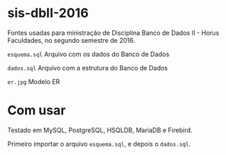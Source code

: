 # sis-dbII-2016
Fontes usadas para ministração de Disciplina Banco de Dados II - Horus Faculdades, no segundo semestre de 2016.


`esquema.sql` Arquivo com os dados do Banco de Dados


`dados.sql` Arquivo com a estrutura do Banco de Dados


`er.jpg` Modelo ER


# Com usar

Testado em MySQL, PostgreSQL, HSQLDB, MariaDB e Firebird.


Primeiro importar o arquivo `esquema.sql`, e depois o `dados.sql`.
